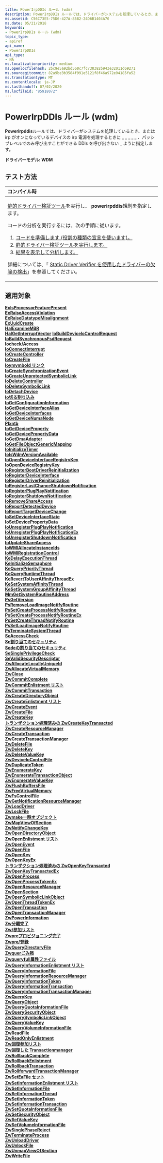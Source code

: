 ```yaml
---
title: PowerIrpDDIs ルール (wdm)
description: PowerIrpDDIs ルールでは、ドライバーがシステムを処理しているとき、または IRP がオンになっているデバイスの IRP 電源を処理するときに \_ \_ \_ \_ \_ 、パッシブレベルでのみ呼び出すことができる DDIs を呼び出さないように指定し \_ ます。
ms.assetid: C56C73E5-75D6-427A-8582-24D6B1404A70
ms.date: 05/21/2018
keywords:
- PowerIrpDDIs ルール (wdm)
topic_type:
- apiref
api_name:
- PowerIrpDDIs
api_type:
- NA
ms.localizationpriority: medium
ms.openlocfilehash: 2bc9e5a92bd560c7fc730382b943e32011d69271
ms.sourcegitcommit: 82a9be3b3584f991e5121f8f46a972e04185fa52
ms.translationtype: MT
ms.contentlocale: ja-JP
ms.lasthandoff: 07/02/2020
ms.locfileid: "85918072"
---
```

# <a name="powerirpddis-rule-wdm"></a>PowerIrpDDIs ルール (wdm)


**Powerirpddis**ルールでは、ドライバーがシステムを処理しているとき、または irp がオンになっているデバイスの irp 電源を処理するときに \_ \_ \_ \_ \_ 、パッシブレベルでのみ呼び出すことができる DDIs を呼び出さない \_ ように指定します。

**ドライバーモデル: WDM**

<a name="how-to-test"></a>テスト方法
-----------

<table>
<colgroup>
<col width="100%" />
</colgroup>
<thead>
<tr class="header">
<th align="left">コンパイル時</th>
</tr>
</thead>
<tbody>
<tr class="odd">
<td align="left"><p><a href="https://docs.microsoft.com/windows-hardware/drivers/devtest/static-driver-verifier" data-raw-source="[Static Driver Verifier](https://docs.microsoft.com/windows-hardware/drivers/devtest/static-driver-verifier)">静的ドライバー検証ツール</a>を実行し、 <strong>powerirpddis</strong>規則を指定します。</p>
コードの分析を実行するには、次の手順に従います。
<ol>
<li><a href="https://docs.microsoft.com/windows-hardware/drivers/devtest/using-static-driver-verifier-to-find-defects-in-drivers#preparing-your-source-code" data-raw-source="[Prepare your code (use role type declarations).](https://docs.microsoft.com/windows-hardware/drivers/devtest/using-static-driver-verifier-to-find-defects-in-drivers#preparing-your-source-code)">コードを準備します (役割の種類の宣言を使います)。</a></li>
<li><a href="https://docs.microsoft.com/windows-hardware/drivers/devtest/using-static-driver-verifier-to-find-defects-in-drivers#running-static-driver-verifier" data-raw-source="[Run Static Driver Verifier.](https://docs.microsoft.com/windows-hardware/drivers/devtest/using-static-driver-verifier-to-find-defects-in-drivers#running-static-driver-verifier)">静的ドライバー検証ツールを実行します。</a></li>
<li><a href="https://docs.microsoft.com/windows-hardware/drivers/devtest/using-static-driver-verifier-to-find-defects-in-drivers#viewing-and-analyzing-the-results" data-raw-source="[View and analyze the results.](https://docs.microsoft.com/windows-hardware/drivers/devtest/using-static-driver-verifier-to-find-defects-in-drivers#viewing-and-analyzing-the-results)">結果を表示して分析します。</a></li>
</ol>
<p>詳細については、「 <a href="https://docs.microsoft.com/windows-hardware/drivers/devtest/using-static-driver-verifier-to-find-defects-in-drivers" data-raw-source="[Using Static Driver Verifier to Find Defects in Drivers](https://docs.microsoft.com/windows-hardware/drivers/devtest/using-static-driver-verifier-to-find-defects-in-drivers)">Static Driver Verifier を使用したドライバーの欠陥の検出</a>」を参照してください。</p></td>
</tr>
</tbody>
</table>

<a name="applies-to"></a>適用対象
----------

[**ExIsProcessorFeaturePresent**](https://docs.microsoft.com/windows-hardware/drivers/ddi/wdm/nf-wdm-exisprocessorfeaturepresent)  
[**ExRaiseAccessViolation**](https://docs.microsoft.com/windows-hardware/drivers/ddi/ntddk/nf-ntddk-exraiseaccessviolation)  
[**ExRaiseDatatypeMisalignment**](https://docs.microsoft.com/windows-hardware/drivers/ddi/ntddk/nf-ntddk-exraisedatatypemisalignment)  
[**ExUuidCreate**](https://docs.microsoft.com/windows-hardware/drivers/ddi/ntddk/nf-ntddk-exuuidcreate)  
[**HalExamineMBR**](https://docs.microsoft.com/windows-hardware/drivers/ddi/ntddk/nf-ntddk-halexaminembr)  
[**HalGetInterruptVector**](https://docs.microsoft.com/previous-versions/windows/hardware/drivers/ff546644(v=vs.85))  
[**IoBuildDeviceIoControlRequest**](https://docs.microsoft.com/windows-hardware/drivers/ddi/wdm/nf-wdm-iobuilddeviceiocontrolrequest)  
[**IoBuildSynchronousFsdRequest**](https://docs.microsoft.com/windows-hardware/drivers/ddi/wdm/nf-wdm-iobuildsynchronousfsdrequest)  
[**Iocheck/Access**](https://docs.microsoft.com/windows-hardware/drivers/ddi/wdm/nf-wdm-iocheckshareaccess)  
[**IoConnectInterrupt**](https://docs.microsoft.com/windows-hardware/drivers/ddi/wdm/nf-wdm-ioconnectinterrupt)  
[**IoCreateController**](https://docs.microsoft.com/windows-hardware/drivers/ddi/ntddk/nf-ntddk-iocreatecontroller)  
[**IoCreateFile**](https://docs.microsoft.com/windows-hardware/drivers/ddi/wdm/nf-wdm-iocreatefile)  
[**Ioymymbold リンク**](https://docs.microsoft.com/windows-hardware/drivers/ddi/wdm/nf-wdm-iocreatesymboliclink)  
[**IoCreateSynchronizationEvent**](https://docs.microsoft.com/windows-hardware/drivers/ddi/wdm/nf-wdm-iocreatesynchronizationevent)  
[**IoCreateUnprotectedSymbolicLink**](https://docs.microsoft.com/windows-hardware/drivers/ddi/wdm/nf-wdm-iocreateunprotectedsymboliclink)  
[**IoDeleteController**](https://docs.microsoft.com/windows-hardware/drivers/ddi/ntddk/nf-ntddk-iodeletecontroller)  
[**IoDeleteSymbolicLink**](https://docs.microsoft.com/windows-hardware/drivers/ddi/wdm/nf-wdm-iodeletesymboliclink)  
[**IoDetachDevice**](https://docs.microsoft.com/windows-hardware/drivers/ddi/wdm/nf-wdm-iodetachdevice)  
[**Io切る割り込み**](https://docs.microsoft.com/windows-hardware/drivers/ddi/wdm/nf-wdm-iodisconnectinterrupt)  
[**IoGetConfigurationInformation**](https://docs.microsoft.com/windows-hardware/drivers/ddi/ntddk/nf-ntddk-iogetconfigurationinformation)  
[**IoGetDeviceInterfaceAlias**](https://docs.microsoft.com/windows-hardware/drivers/ddi/wdm/nf-wdm-iogetdeviceinterfacealias)  
[**IoGetDeviceInterfaces**](https://docs.microsoft.com/windows-hardware/drivers/ddi/wdm/nf-wdm-iogetdeviceinterfaces)  
[**IoGetDeviceNumaNode**](https://docs.microsoft.com/windows-hardware/drivers/ddi/wdm/nf-wdm-iogetdevicenumanode)  
[**Plxntb**](https://docs.microsoft.com/windows-hardware/drivers/ddi/wdm/nf-wdm-iogetdeviceobjectpointer)  
[**IoGetDeviceProperty**](https://docs.microsoft.com/windows-hardware/drivers/ddi/wdm/nf-wdm-iogetdeviceproperty)  
[**IoGetDevicePropertyData**](https://docs.microsoft.com/windows-hardware/drivers/ddi/wdm/nf-wdm-iogetdevicepropertydata)  
[**IoGetDmaAdapter**](https://docs.microsoft.com/windows-hardware/drivers/ddi/wdm/nf-wdm-iogetdmaadapter)  
[**IoGetFileObjectGenericMapping**](https://docs.microsoft.com/windows-hardware/drivers/ddi/ntddk/nf-ntddk-iogetfileobjectgenericmapping)  
[**IoInitializeTimer**](https://docs.microsoft.com/windows-hardware/drivers/ddi/wdm/nf-wdm-ioinitializetimer)  
[**IoIsWdmVersionAvailable**](https://docs.microsoft.com/windows-hardware/drivers/ddi/wdm/nf-wdm-ioiswdmversionavailable)  
[**IoOpenDeviceInterfaceRegistryKey**](https://docs.microsoft.com/windows-hardware/drivers/ddi/wdm/nf-wdm-ioopendeviceinterfaceregistrykey)  
[**IoOpenDeviceRegistryKey**](https://docs.microsoft.com/windows-hardware/drivers/ddi/wdm/nf-wdm-ioopendeviceregistrykey)  
[**IoRegisterBootDriverReinitialization**](https://docs.microsoft.com/windows-hardware/drivers/ddi/ntddk/nf-ntddk-ioregisterbootdriverreinitialization)  
[**IoRegisterDeviceInterface**](https://docs.microsoft.com/windows-hardware/drivers/ddi/wdm/nf-wdm-ioregisterdeviceinterface)  
[**IoRegisterDriverReinitialization**](https://docs.microsoft.com/windows-hardware/drivers/ddi/ntddk/nf-ntddk-ioregisterdriverreinitialization)  
[**IoRegisterLastChanceShutdownNotification**](https://docs.microsoft.com/windows-hardware/drivers/ddi/wdm/nf-wdm-ioregisterlastchanceshutdownnotification)  
[**IoRegisterPlugPlayNotification**](https://docs.microsoft.com/windows-hardware/drivers/ddi/wdm/nf-wdm-ioregisterplugplaynotification)  
[**IoRegisterShutdownNotification**](https://docs.microsoft.com/windows-hardware/drivers/ddi/wdm/nf-wdm-ioregistershutdownnotification)  
[**IoRemoveShareAccess**](https://docs.microsoft.com/windows-hardware/drivers/ddi/wdm/nf-wdm-ioremoveshareaccess)  
[**IoReportDetectedDevice**](https://docs.microsoft.com/windows-hardware/drivers/ddi/ntddk/nf-ntddk-ioreportdetecteddevice)  
[**IoReportTargetDeviceChange**](https://docs.microsoft.com/windows-hardware/drivers/ddi/wdm/nf-wdm-ioreporttargetdevicechange)  
[**IoSetDeviceInterfaceState**](https://docs.microsoft.com/windows-hardware/drivers/ddi/wdm/nf-wdm-iosetdeviceinterfacestate)  
[**IoSetDevicePropertyData**](https://docs.microsoft.com/windows-hardware/drivers/ddi/wdm/nf-wdm-iosetdevicepropertydata)  
[**IoUnregisterPlugPlayNotification**](https://docs.microsoft.com/windows-hardware/drivers/ddi/wdm/nf-wdm-iounregisterplugplaynotification)  
[**IoUnregisterPlugPlayNotificationEx**](https://docs.microsoft.com/windows-hardware/drivers/ddi/wdm/nf-wdm-iounregisterplugplaynotificationex)  
[**IoUnregisterShutdownNotification**](https://docs.microsoft.com/windows-hardware/drivers/ddi/wdm/nf-wdm-iounregistershutdownnotification)  
[**IoUpdateShareAccess**](https://docs.microsoft.com/windows-hardware/drivers/ddi/wdm/nf-wdm-ioupdateshareaccess)  
[**IoWMIAllocateInstanceIds**](https://docs.microsoft.com/windows-hardware/drivers/ddi/wdm/nf-wdm-iowmiallocateinstanceids)  
[**IoWMIRegistrationControl**](https://docs.microsoft.com/windows-hardware/drivers/ddi/wdm/nf-wdm-iowmiregistrationcontrol)  
[**KeDelayExecutionThread**](https://docs.microsoft.com/windows-hardware/drivers/ddi/wdm/nf-wdm-kedelayexecutionthread)  
[**KeInitializeSemaphore**](https://docs.microsoft.com/windows-hardware/drivers/ddi/wdm/nf-wdm-keinitializesemaphore)  
[**KeQueryPriorityThread**](https://docs.microsoft.com/windows-hardware/drivers/ddi/wdm/nf-wdm-kequeryprioritythread)  
[**KeQueryRuntimeThread**](https://docs.microsoft.com/windows-hardware/drivers/ddi/wdm/nf-wdm-kequeryruntimethread)  
[**KeRevertToUserAffinityThreadEx**](https://docs.microsoft.com/windows-hardware/drivers/ddi/wdm/nf-wdm-kereverttouseraffinitythreadex)  
[**KeSetSystemAffinityThread**](https://docs.microsoft.com/windows-hardware/drivers/ddi/wdm/nf-wdm-kesetsystemaffinitythread)  
[**KeSetSystemGroupAffinityThread**](https://docs.microsoft.com/windows-hardware/drivers/ddi/wdm/nf-wdm-kesetsystemgroupaffinitythread)  
[**MmGetSystemRoutineAddress**](https://docs.microsoft.com/windows-hardware/drivers/ddi/wdm/nf-wdm-mmgetsystemroutineaddress)  
[**PsGetVersion**](https://docs.microsoft.com/windows-hardware/drivers/ddi/wdm/nf-wdm-psgetversion)  
[**PsRemoveLoadImageNotifyRoutine**](https://docs.microsoft.com/windows-hardware/drivers/ddi/ntddk/nf-ntddk-psremoveloadimagenotifyroutine)  
[**PsSetCreateProcessNotifyRoutine**](https://docs.microsoft.com/windows-hardware/drivers/ddi/ntddk/nf-ntddk-pssetcreateprocessnotifyroutine)  
[**PsSetCreateProcessNotifyRoutineEx**](https://docs.microsoft.com/windows-hardware/drivers/ddi/ntddk/nf-ntddk-pssetcreateprocessnotifyroutineex)  
[**PsSetCreateThreadNotifyRoutine**](https://docs.microsoft.com/windows-hardware/drivers/ddi/ntddk/nf-ntddk-pssetcreatethreadnotifyroutine)  
[**PsSetLoadImageNotifyRoutine**](https://docs.microsoft.com/windows-hardware/drivers/ddi/ntddk/nf-ntddk-pssetloadimagenotifyroutine)  
[**PsTerminateSystemThread**](https://docs.microsoft.com/windows-hardware/drivers/ddi/wdm/nf-wdm-psterminatesystemthread)  
[**SeAccessCheck**](https://docs.microsoft.com/windows-hardware/drivers/ddi/wdm/nf-wdm-seaccesscheck)  
[**Se割り当てのセキュリティ**](https://docs.microsoft.com/windows-hardware/drivers/ddi/wdm/nf-wdm-seassignsecurity)  
[**Sedeの割り当てのセキュリティ**](https://docs.microsoft.com/windows-hardware/drivers/ddi/wdm/nf-wdm-sedeassignsecurity)  
[**SeSinglePrivilegeCheck**](https://docs.microsoft.com/windows-hardware/drivers/ddi/ntddk/nf-ntddk-sesingleprivilegecheck)  
[**SeValidSecurityDescriptor**](https://docs.microsoft.com/windows-hardware/drivers/ddi/wdm/nf-wdm-sevalidsecuritydescriptor)  
[**ZwAllocateLocallyUniqueId**](https://docs.microsoft.com/windows-hardware/drivers/ddi/ntddk/nf-ntddk-zwallocatelocallyuniqueid)  
[**ZwAllocateVirtualMemory**](https://msdn.microsoft.com/library/windows/hardware/ff566416)  
[**ZwClose**](https://docs.microsoft.com/windows-hardware/drivers/ddi/ntifs/nf-ntifs-ntclose)  
[**ZwCommitComplete**](https://docs.microsoft.com/windows-hardware/drivers/ddi/wdm/nf-wdm-ntcommitcomplete)  
[**ZwCommitEnlistment リスト**](https://docs.microsoft.com/windows-hardware/drivers/ddi/wdm/nf-wdm-ntcommitenlistment)  
[**ZwCommitTransaction**](https://docs.microsoft.com/windows-hardware/drivers/ddi/wdm/nf-wdm-ntcommittransaction)  
[**ZwCreateDirectoryObject**](https://docs.microsoft.com/windows-hardware/drivers/ddi/wdm/nf-wdm-zwcreatedirectoryobject)  
[**ZwCreateEnlistment リスト**](https://docs.microsoft.com/windows-hardware/drivers/ddi/wdm/nf-wdm-ntcreateenlistment)  
[**ZwCreateEvent**](https://msdn.microsoft.com/library/windows/hardware/ff566423)  
[**ZwCreateFile**](https://docs.microsoft.com/windows-hardware/drivers/ddi/ntifs/nf-ntifs-ntcreatefile)  
[**ZwCreateKey**](https://docs.microsoft.com/windows-hardware/drivers/ddi/wdm/nf-wdm-zwcreatekey)  
[**トランザクション処理済みの ZwCreateKeyTransacted**](https://docs.microsoft.com/windows-hardware/drivers/ddi/wdm/nf-wdm-zwcreatekeytransacted)  
[**ZwCreateResourceManager**](https://docs.microsoft.com/windows-hardware/drivers/ddi/wdm/nf-wdm-ntcreateresourcemanager)  
[**ZwCreateTransaction**](https://docs.microsoft.com/windows-hardware/drivers/ddi/wdm/nf-wdm-ntcreatetransaction)  
[**ZwCreateTransactionManager**](https://docs.microsoft.com/windows-hardware/drivers/ddi/wdm/nf-wdm-ntcreatetransactionmanager)  
[**ZwDeleteFile**](https://msdn.microsoft.com/library/windows/hardware/ff566435)  
[**ZwDeleteKey**](https://docs.microsoft.com/windows-hardware/drivers/ddi/wdm/nf-wdm-zwdeletekey)  
[**ZwDeleteValueKey**](https://docs.microsoft.com/windows-hardware/drivers/ddi/wdm/nf-wdm-zwdeletevaluekey)  
[**ZwDeviceIoControlFile**](https://msdn.microsoft.com/library/windows/hardware/ff566441)  
[**ZwDuplicateToken**](https://msdn.microsoft.com/library/windows/hardware/ff566446)  
[**ZwEnumerateKey**](https://docs.microsoft.com/windows-hardware/drivers/ddi/wdm/nf-wdm-zwenumeratekey)  
[**ZwEnumerateTransactionObject**](https://docs.microsoft.com/windows-hardware/drivers/ddi/wdm/nf-wdm-ntenumeratetransactionobject)  
[**ZwEnumerateValueKey**](https://docs.microsoft.com/windows-hardware/drivers/ddi/wdm/nf-wdm-zwenumeratevaluekey)  
[**ZwFlushBuffersFile**](https://msdn.microsoft.com/library/windows/hardware/ff566454)  
[**ZwFreeVirtualMemory**](https://msdn.microsoft.com/library/windows/hardware/ff566460)  
[**ZwFsControlFile**](https://msdn.microsoft.com/library/windows/hardware/ff566462)  
[**ZwGetNotificationResourceManager**](https://docs.microsoft.com/windows-hardware/drivers/ddi/wdm/nf-wdm-ntgetnotificationresourcemanager)  
[**ZwLoadDriver**](https://docs.microsoft.com/windows-hardware/drivers/ddi/wdm/nf-wdm-zwloaddriver)  
[**ZwLockFile**](https://msdn.microsoft.com/library/windows/hardware/ff566474)  
[**Zwmake一時オブジェクト**](https://docs.microsoft.com/windows-hardware/drivers/ddi/wdm/nf-wdm-zwmaketemporaryobject)  
[**ZwMapViewOfSection**](https://docs.microsoft.com/windows-hardware/drivers/ddi/wdm/nf-wdm-zwmapviewofsection)  
[**ZwNotifyChangeKey**](https://msdn.microsoft.com/library/windows/hardware/ff566488)  
[**ZwOpenDirectoryObject**](https://msdn.microsoft.com/library/windows/hardware/ff566492)  
[**ZwOpenEnlistment リスト**](https://docs.microsoft.com/windows-hardware/drivers/ddi/wdm/nf-wdm-ntopenenlistment)  
[**ZwOpenEvent**](https://docs.microsoft.com/windows-hardware/drivers/ddi/wdm/nf-wdm-zwopenevent)  
[**ZwOpenFile**](https://docs.microsoft.com/windows-hardware/drivers/ddi/ntifs/nf-ntifs-ntopenfile)  
[**ZwOpenKey**](https://docs.microsoft.com/windows-hardware/drivers/ddi/wdm/nf-wdm-zwopenkey)  
[**ZwOpenKeyEx**](https://docs.microsoft.com/windows-hardware/drivers/ddi/wdm/nf-wdm-zwopenkeyex)  
[**トランザクション処理済みの ZwOpenKeyTransacted**](https://docs.microsoft.com/windows-hardware/drivers/ddi/wdm/nf-wdm-zwopenkeytransacted)  
[**ZwOpenKeyTransactedEx**](https://docs.microsoft.com/windows-hardware/drivers/ddi/wdm/nf-wdm-zwopenkeytransactedex)  
[**ZwOpenProcess**](https://docs.microsoft.com/windows-hardware/drivers/ddi/ntddk/nf-ntddk-ntopenprocess)  
[**ZwOpenProcessTokenEx**](https://msdn.microsoft.com/library/windows/hardware/ff567024)  
[**ZwOpenResourceManager**](https://docs.microsoft.com/windows-hardware/drivers/ddi/wdm/nf-wdm-ntopenresourcemanager)  
[**ZwOpenSection**](https://docs.microsoft.com/windows-hardware/drivers/ddi/wdm/nf-wdm-zwopensection)  
[**ZwOpenSymbolicLinkObject**](https://docs.microsoft.com/windows-hardware/drivers/ddi/wdm/nf-wdm-zwopensymboliclinkobject)  
[**ZwOpenThreadTokenEx**](https://msdn.microsoft.com/library/windows/hardware/ff567032)  
[**ZwOpenTransaction**](https://docs.microsoft.com/windows-hardware/drivers/ddi/wdm/nf-wdm-ntopentransaction)  
[**ZwOpenTransactionManager**](https://docs.microsoft.com/windows-hardware/drivers/ddi/wdm/nf-wdm-ntopentransactionmanager)  
[**ZwPowerInformation**](https://docs.microsoft.com/windows-hardware/drivers/ddi/wdm/nf-wdm-ntpowerinformation)  
[**Zw分離完了**](https://docs.microsoft.com/windows-hardware/drivers/ddi/wdm/nf-wdm-ntpreparecomplete)  
[**Zw/参加リスト**](https://docs.microsoft.com/windows-hardware/drivers/ddi/wdm/nf-wdm-ntprepareenlistment)  
[**Zwpreプロビジョニング完了**](https://docs.microsoft.com/windows-hardware/drivers/ddi/wdm/nf-wdm-ntprepreparecomplete)  
[**Zwpre/登録**](https://docs.microsoft.com/windows-hardware/drivers/ddi/wdm/nf-wdm-ntpreprepareenlistment)  
[**ZwQueryDirectoryFile**](https://msdn.microsoft.com/library/windows/hardware/ff567047)  
[**Zwquerごみ箱**](https://msdn.microsoft.com/library/windows/hardware/ff961907)  
[**Zwqueryfull属性ファイル**](https://docs.microsoft.com/windows-hardware/drivers/ddi/wdm/nf-wdm-zwqueryfullattributesfile)  
[**ZwQueryInformationEnlistment リスト**](https://docs.microsoft.com/windows-hardware/drivers/ddi/wdm/nf-wdm-ntqueryinformationenlistment)  
[**ZwQueryInformationFile**](https://docs.microsoft.com/windows-hardware/drivers/ddi/ntifs/nf-ntifs-ntqueryinformationfile)  
[**ZwQueryInformationResourceManager**](https://docs.microsoft.com/windows-hardware/drivers/ddi/wdm/nf-wdm-ntqueryinformationresourcemanager)  
[**ZwQueryInformationToken**](https://msdn.microsoft.com/library/windows/hardware/ff567055)  
[**ZwQueryInformationTransaction**](https://docs.microsoft.com/windows-hardware/drivers/ddi/wdm/nf-wdm-ntqueryinformationtransaction)  
[**ZwQueryInformationTransactionManager**](https://docs.microsoft.com/windows-hardware/drivers/ddi/wdm/nf-wdm-ntqueryinformationtransactionmanager)  
[**ZwQueryKey**](https://docs.microsoft.com/windows-hardware/drivers/ddi/wdm/nf-wdm-zwquerykey)  
[**ZwQueryObject**](https://msdn.microsoft.com/library/windows/hardware/ff567062)  
[**ZwQueryQuotaInformationFile**](https://msdn.microsoft.com/library/windows/hardware/ff567064)  
[**ZwQuerySecurityObject**](https://msdn.microsoft.com/library/windows/hardware/ff567066)  
[**ZwQuerySymbolicLinkObject**](https://docs.microsoft.com/windows-hardware/drivers/ddi/wdm/nf-wdm-zwquerysymboliclinkobject)  
[**ZwQueryValueKey**](https://docs.microsoft.com/windows-hardware/drivers/ddi/wdm/nf-wdm-zwqueryvaluekey)  
[**ZwQueryVolumeInformationFile**](https://msdn.microsoft.com/library/windows/hardware/ff567070)  
[**ZwReadFile**](https://docs.microsoft.com/windows-hardware/drivers/ddi/ntifs/nf-ntifs-ntreadfile)  
[**ZwReadOnlyEnlistment**](https://docs.microsoft.com/windows-hardware/drivers/ddi/wdm/nf-wdm-ntreadonlyenlistment)  
[**Zw回復参加リスト**](https://docs.microsoft.com/windows-hardware/drivers/ddi/wdm/nf-wdm-ntrecoverenlistment)  
[**Zw回復した Transactionmanager**](https://docs.microsoft.com/windows-hardware/drivers/ddi/wdm/nf-wdm-ntrecovertransactionmanager)  
[**ZwRollbackComplete**](https://docs.microsoft.com/windows-hardware/drivers/ddi/wdm/nf-wdm-ntrollbackcomplete)  
[**ZwRollbackEnlistment**](https://docs.microsoft.com/windows-hardware/drivers/ddi/wdm/nf-wdm-ntrollbackenlistment)  
[**ZwRollbackTransaction**](https://docs.microsoft.com/windows-hardware/drivers/ddi/wdm/nf-wdm-ntrollbacktransaction)  
[**ZwRollforwardTransactionManager**](https://docs.microsoft.com/windows-hardware/drivers/ddi/wdm/nf-wdm-ntrollforwardtransactionmanager)  
[**ZwSetEaFile セット**](https://msdn.microsoft.com/library/windows/hardware/ff961908)  
[**ZwSetInformationEnlistment リスト**](https://docs.microsoft.com/windows-hardware/drivers/ddi/wdm/nf-wdm-ntsetinformationenlistment)  
[**ZwSetInformationFile**](https://docs.microsoft.com/windows-hardware/drivers/ddi/ntifs/nf-ntifs-ntsetinformationfile)  
[**ZwSetInformationThread**](https://docs.microsoft.com/windows-hardware/drivers/ddi/ntddk/nf-ntddk-zwsetinformationthread)  
[**ZwSetInformationToken**](https://msdn.microsoft.com/library/windows/hardware/ff567102)  
[**ZwSetInformationTransaction**](https://docs.microsoft.com/windows-hardware/drivers/ddi/wdm/nf-wdm-ntsetinformationtransaction)  
[**ZwSetQuotaInformationFile**](https://msdn.microsoft.com/library/windows/hardware/ff567105)  
[**ZwSetSecurityObject**](https://msdn.microsoft.com/library/windows/hardware/ff567106)  
[**ZwSetValueKey**](https://docs.microsoft.com/windows-hardware/drivers/ddi/wdm/nf-wdm-zwsetvaluekey)  
[**ZwSetVolumeInformationFile**](https://msdn.microsoft.com/library/windows/hardware/ff567112)  
[**ZwSinglePhaseReject**](https://docs.microsoft.com/windows-hardware/drivers/ddi/wdm/nf-wdm-ntsinglephasereject)  
[**ZwTerminateProcess**](https://docs.microsoft.com/windows-hardware/drivers/ddi/ntddk/nf-ntddk-zwterminateprocess)  
[**ZwUnloadDriver**](https://docs.microsoft.com/windows-hardware/drivers/ddi/wdm/nf-wdm-zwunloaddriver)  
[**ZwUnlockFile**](https://msdn.microsoft.com/library/windows/hardware/ff567118)  
[**ZwUnmapViewOfSection**](https://docs.microsoft.com/windows-hardware/drivers/ddi/wdm/nf-wdm-zwunmapviewofsection)  
[**ZwWriteFile**](https://docs.microsoft.com/windows-hardware/drivers/ddi/ntifs/nf-ntifs-ntwritefile)  
 

 





